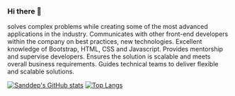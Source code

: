 ### Hi there 👋

solves complex problems while creating some of the most advanced applications in the industry. Communicates with other front-end developers within the company on best practices, new technologies. Excellent knowledge of Bootstrap, HTML, CSS and Javascript. Provides mentorship and supervise developers. Ensures the solution is scalable and meets overall business requirements. Guides technical teams to deliver flexible and scalable solutions. 

[![Sanddep's GitHub stats](https://github-readme-stats.vercel.app/api?username=sandeep-hunt)](https://github.com/anuraghazra/github-readme-stats)
[![Top Langs](https://github-readme-stats.vercel.app/api/top-langs/?username=sandeep-hunt&layout=compact)](https://github.com/anuraghazra/github-readme-stats)
